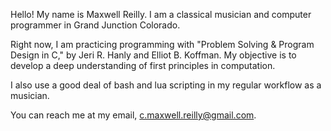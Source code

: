 Hello! My name is Maxwell Reilly. I am a classical musician and computer programmer in Grand Junction Colorado.

Right now, I am practicing programming with "Problem Solving & Program Design in C," by Jeri R. Hanly and Elliot B. Koffman. My objective is to develop a deep understanding of first principles in computation.

I also use a good deal of bash and lua scripting in my regular workflow as a musician. 

You can reach me at my email, c.maxwell.reilly@gmail.com.
